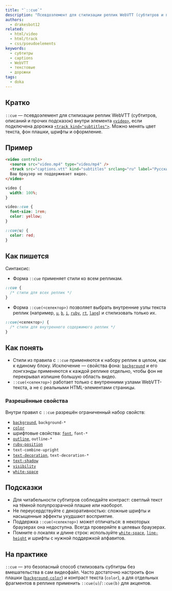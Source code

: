 ```yaml
---
title: "`::cue`"
description: "Псевдоэлемент для стилизации реплик WebVTT (субтитров и подсказок) в `<video>` с подключённой дорожкой `<track>`. Позволяет управлять цветами, шрифтами и оформлением текста в плашках субтитров."
authors:
  - drakesbot12
related:
  - html/video
  - html/track
  - css/pseudoelements
keywords:
  - субтитры
  - captions
  - WebVTT
  - текстовые
  - дорожки
tags:
  - doka
---
```


## Кратко

`::cue` — псевдоэлемент для стилизации реплик WebVTT (субтитров, описаний и прочих подсказок) внутри элемента [`<video>`](/html/video/), если подключена дорожка [`<track kind="subtitles">`](/html/track/). Можно менять цвет текста, фон плашки, шрифты и оформление.

## Пример

```html
<video controls>
  <source src="video.mp4" type="video/mp4" />
  <track src="captions.vtt" kind="subtitles" srclang="ru" label="Русский" default />
  Ваш браузер не поддерживает видео.
</video>
```

```css
video {
  width: 100%;
}

video::cue {
  font-size: 1rem;
  color: yellow;
}

::cue(u) {
  color: red;
}

```

## Как пишется

Синтаксис:

- Форма `::cue` применяет стили ко всем репликам.
```css
::cue {
  /* стили для всех реплик */
}
```

- Форма `::cue(<селектор>)` позволяет выбрать внутренние узлы текста реплик (например, [`u`](/html/u/), [`b`](/html/b/), [`i`](/html/i/), [`ruby`](/html/ruby/), [`rt`](/html/ruby/), [`lang`](/html/global-attrs/#lang)) и стилизовать только их.

```css
::cue(<селектор>) {
  /* стили для внутреннего содержимого реплик */
}
```

## Как понять

- Стили из правила с `::cue` применяются к набору реплик в целом, как к единому блоку. Исключение — свойства фона: [`background`](/css/background/) и его лонгхэнды применяются к каждой реплике отдельно, чтобы фон не перекрывал излишне большую область видео.
- `::cue(<селектор>)` работает только с внутренними узлами WebVTT-текста, а не с реальными HTML-элементами страницы.

### Разрешённые свойства

Внутри правил с `::cue` разрешён ограниченный набор свойств:

- [`background`](/css/background/), `background-*`
- [`color`](/css/color/)
- шрифтовые свойства: [`font`](/css/font/), `font-*`
- [`outline`](/css/outline/), `outline-*`
- [`ruby-position`](/css/ruby-position/)
- `text-combine-upright`
- [`text-decoration`](/css/text-decoration/), `text-decoration-*`
- [`text-shadow`](/css/text-shadow/)
- [`visibility`](/css/visibility/)
- [`white-space`](/css/white-space/)

## Подсказки

- Для читабельности субтитров соблюдайте контраст: светлый текст на тёмной полупрозрачной плашке или наоборот.
- Не переусердствуйте с декоративностью: сложные шрифты и насыщенные эффекты ухудшают восприятие.
- Поддержка `::cue(<селектор>)` может отличаться: в некоторых браузерах она недоступна. Всегда проверяйте в целевых браузерах.
- Помните о локалях и длине строк: используйте [`white-space`](/css/white-space/), [`line-height`](/css/line-height/) и шрифты с нужной поддержкой алфавитов.

## На практике

`::cue` — это безопасный способ стилизовать субтитры без вмешательства в сам видеофайл. Часто достаточно настроить фон плашки ([`background-color`](/css/background-color/)) и контраст текста (`color`), а для отдельных фрагментов в реплике применить `::cue(u)`/`::cue(b)` для акцентов.
